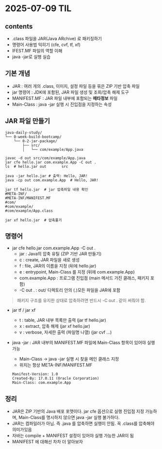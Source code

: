 # 2025-07-09 TIL

## contents
- .class 파일을 JAR(Java ARchive) 로 패키징하기
- 명령어 사용법 익히기 (cfe, cvf, tf, xf)
- IFEST.MF 파일의 역할 이해 
- java -jar로 실행 실습

## 기본 개념
- JAR : 여러 개의 .class, 이미지, 설정 파일 등을 묶은 ZIP 기반 압축 파일
- jar 명령어 : JDK에 포함된, JAR 파일 생성 및 조회/압축 해제 도구
- MANIFEST.MF : JAR 파일 내부에 포함되는 **메타정보** 파일
- Main-Class : java -jar 실행 시 진입점을 지정하는 속성

## JAR 파일 만들기
```text
java-daily-study/
└── 0-week-build-bootcamp/
    └── 0-2-jar-package/
        ├── src/
        │   └── com/example/App.java
```
```shell
javac -d out src/com/example/App.java 
jar cfe hello.jar com.example.App -C out .
ls  # hello.jar out       src

java -jar hello.jar # 출력: Hello, JAR!
java -cp out com.example.App  # Hello, JAR!

jar tf hello.jar  # jar 압축파일 내용 확인
#META-INF/
#META-INF/MANIFEST.MF
#com/
#com/example/
#com/example/App.class

jar xf hello.jar  # 압축풀기
```

## 명령어
- jar cfe hello.jar com.example.App -C out .
    - jar : Java의 압축 유틸 (ZIP 기반 JAR 만들기)
    - c : create, JAR 파일을 새로 생성 
    - f : file, JAR의 이름을 지정 (뒤에 hello.jar)
    - e : entrypoint, Main-Class 를 지정 (뒤에 com.example.App)
    - com.example.App : 프로그램 진입점 (main 메서드 가진 클래스, 패키지 포함)
    - -C out . : out/ 디렉토리 안의 (.)모든 파일을 JAR에 포함
> 패키지 구조를 유지한 상태로 압축하려면 반드시 -C out . 같이 써줘야 함.

- jar tf / jar xf 
  - t : table, JAR 내부 목록만 출력 (jar tf hello.jar)
  - x : extract, 압축 해제 (jar xf hello.jar)
  - v : verbose, 자세한 출력 (파일명 나열) (jar cvf ...)

- java -jar : JAR 내부의 MANIFEST.MF 파일에 Main-Class 항목이 있어야 실행 가능
  - Main-Class → java -jar 실행 시 찾을 메인 클래스 지정
  - 위치는 항상 META-INF/MANIFEST.MF
  ```text
  Manifest-Version: 1.0
  Created-By: 17.0.11 (Oracle Corporation)
  Main-Class: com.example.App
  ```

## 정리
- JAR은 ZIP 기반의 Java 배포 포맷이다. jar cfe 옵션으로 실행 진입점 지정 가능하며, Main-Class를 명시하지 않으면 java -jar 실행 불가하다.
- JAR는 컴파일러가 아님. 즉 .java 를 압축하면 실행이 안됨. 꼭 .class를 압축해야 의미가있음
- 자바는 compile + MANIFEST 설정이 있어야 실행 가능한 JAR이 됨
- MANIFEST 에 대해선 차차 더 알아보자